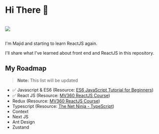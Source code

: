 # Hi There 👋
<br>
<div>
  <img src="https://i.giphy.com/media/Vbtc9VG51NtzT1Qnv1/giphy.webp" />
</div>
<br>
<p>
  I'm Majid and starting to learn ReactJS again.
</p>
<p>
I'll share what I've learned about front end and ReactJS in this repository.
</p>

## My Roadmap
> **Note:** This list will be updated

- ✅ Javascript & ES6 </span> (Resource: [ES6 JavaScript Tutorial for Beginners](https://www.youtube.com/watch?v=uaBNBWwjzV8))
- ✅ React JS (Resource: [MV360 ReactJS Course](https://mv360.pro/courses/2/%D8%A2%D9%85%D9%88%D8%B2%D8%B4-%DA%A9%D8%A7%D9%85%D9%84-%D8%B1%DB%8C-%D8%A7%DA%A9%D8%AA-react-%D9%88-Redux))
- Redux (Resource: [MV360 ReactJS Course](https://mv360.pro/courses/2/%D8%A2%D9%85%D9%88%D8%B2%D8%B4-%DA%A9%D8%A7%D9%85%D9%84-%D8%B1%DB%8C-%D8%A7%DA%A9%D8%AA-react-%D9%88-Redux))
- Typescript (Resource: [The Net Ninja - TypeScript](https://youtu.be/2pZmKW9-I_k))
- Context
- Next JS
- Ant Design
- Zustand
